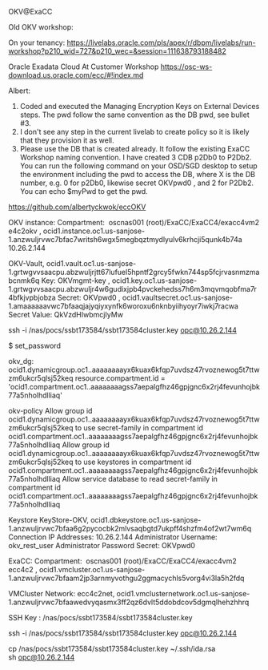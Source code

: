 OKV@ExaCC


Old OKV workshop: 

On your tenancy: https://livelabs.oracle.com/pls/apex/r/dbpm/livelabs/run-workshop?p210_wid=727&p210_wec=&session=111638793188482 
 

Oracle Exadata Cloud At Customer Workshop
https://osc-ws-download.us.oracle.com/ecc/#!index.md


Albert: 
1. Coded and executed the Managing Encryption Keys on External Devices steps. The pwd follow the same convention as the DB pwd, see bullet #3.
2. I don't see any step in the current livelab to create policy so it is likely that they provision it as well.
3. Please use the DB that is created already. It follow the existing ExaCC Workshop naming convention. I have created 3 CDB p2Db0 to P2Db2. You can run the following command on your OSD/SGD desktop to setup the environment including the pwd to access the DB, where X is the DB number, e.g. 0 for p2Db0, likewise secret OKVpwd0 , and 2 for P2Db2. You can echo $myPwd to get the pwd.


https://github.com/albertyckwok/eccOKV 


OKV instance: 
Compartment: 
oscnas001 (root)/ExaCC/ExaCC4/exacc4vm2
e4c2okv    ,  ocid1.instance.oc1.us-sanjose-1.anzwuljrvwc7bfac7writsh6wgx5megbqztmydlyulv6krhcji5qunk4b74a
10.26.2.144

OKV-Vault, ocid1.vault.oc1.us-sanjose-1.grtwgvvsaacpu.abzwuljrjtt67lufuel5hpntf2grcy5fwkn744sp5fcjrvasnmzmabcnmk6q 
Key: OKVmgmt-key , ocid1.key.oc1.us-sanjose-1.grtwgvvsaacpu.abzwuljr4w6gudixjpb4pvckehedss7h6m3mqvmqobfma7r4bfkjvpbjobza 
Secret: OKVpwd0 , ocid1.vaultsecret.oc1.us-sanjose-1.amaaaaaavwc7bfaaqjajyqiyxynfk6woroxu6nknbyiihyoyr7iwkj7racwa 
Secret Value: QkVzdHIwbmcjIyMw 

ssh -i /nas/pocs/ssbt173584/ssbt173584cluster.key  opc@10.26.2.144

$ set_password 




okv_dg:   ocid1.dynamicgroup.oc1..aaaaaaaayx6kuax6kfqp7uvdsz47rvoznewog5t7ttwzm6ukcr5qlsj52keq 
resource.compartment.id = 'ocid1.compartment.oc1..aaaaaaaagss7aepalgfhz46gpjgnc6x2rj4fevunhojbk77a5nholhdlliaq'	

okv-policy
Allow group id ocid1.dynamicgroup.oc1..aaaaaaaayx6kuax6kfqp7uvdsz47rvoznewog5t7ttwzm6ukcr5qlsj52keq to use secret-family in compartment id ocid1.compartment.oc1..aaaaaaaagss7aepalgfhz46gpjgnc6x2rj4fevunhojbk77a5nholhdlliaq
Allow group id ocid1.dynamicgroup.oc1..aaaaaaaayx6kuax6kfqp7uvdsz47rvoznewog5t7ttwzm6ukcr5qlsj52keq to use keystores in compartment id ocid1.compartment.oc1..aaaaaaaagss7aepalgfhz46gpjgnc6x2rj4fevunhojbk77a5nholhdlliaq
Allow service database to read secret-family in compartment id ocid1.compartment.oc1..aaaaaaaagss7aepalgfhz46gpjgnc6x2rj4fevunhojbk77a5nholhdlliaq



Keystore
KeyStore-OKV,   ocid1.dbkeystore.oc1.us-sanjose-1.anzwuljrvwc7bfaa6g2pycocbk2mlvsaqbgtd7ukpff4shzfm4of2wt7wm6q 
Connection IP Addresses: 10.26.2.144
Administrator Username: okv_rest_user
Administrator Password Secret: OKVpwd0



ExaCC: 
Compartment: 
oscnas001 (root)/ExaCC/ExaCC4/exacc4vm2
ecc4c2    , ocid1.vmcluster.oc1.us-sanjose-1.anzwuljrvwc7bfaam2jp3arnmyvothgu2ggmacychls5vorg4vi3la5h2fdq

VMCluster Network:
ecc4c2net,  ocid1.vmclusternetwork.oc1.us-sanjose-1.anzwuljrvwc7bfaawedvyqasmx3ff2qz6dvlt5ddobdcov5dgmqlhehzhhrq 


SSH Key  : /nas/pocs/ssbt173584/ssbt173584cluster.key  

ssh -i /nas/pocs/ssbt173584/ssbt173584cluster.key  opc@10.26.2.144

cp /nas/pocs/ssbt173584/ssbt173584cluster.key  ~/.ssh/ida.rsa  
sh  opc@10.26.2.144